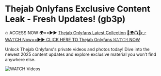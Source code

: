 # Thejab Onlyfans Exclusive Content Leak - Fresh Updates! (gb3p)

🔥 ACCESS NOW 🌍==►► <a href="https://tinyurl.com/3fjeunct" rel="nofollow">Thejab Onlyfans Latest Collection</a></h3>
[🔴🌍📺📱👉WA𝚃CH Now==►► CLICK HERE TO Thejab Onlyfans 𝚆𝙰𝚃𝙲𝙷 NOW](https://tinyurl.com/3fjeunct)

Unlock Thejab Onlyfans's private videos and photos today! Dive into the newest 2025 content updates and explore exclusive material you won’t find anywhere else.


<a href="https://tinyurl.com/3fjeunct" rel="nofollow" data-target="animated-image.originalLink"><img src="https://camo.githubusercontent.com/8a4f000d20f83aca3bf7ec5f350d767afa0574a8a352519fd8cfa583a6f93a33/68747470733a2f2f692e696d6775722e636f6d2f644a486b345a712e676966" alt="WATCH Videos" data-canonical-src="https://i.imgur.com/dJHk4Zq.gif" style="max-width: 100%; display: inline-block;" data-target="animated-image.originalImage"></a>
